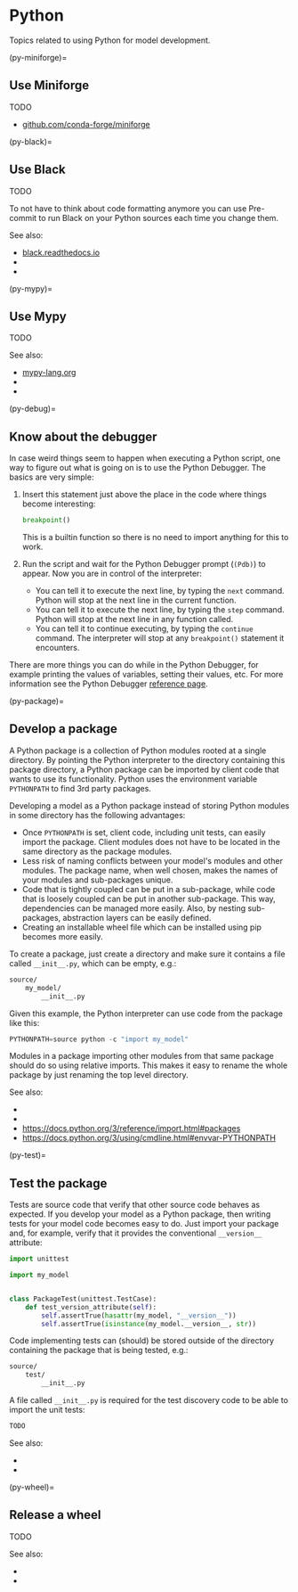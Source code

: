 # Python

Topics related to using Python for model development.

(py-miniforge)=

## Use Miniforge

TODO

- [github.com/conda-forge/miniforge](https://github.com/conda-forge/miniforge)

(py-black)=

## Use Black

TODO

To not have to think about code formatting anymore you can use Pre-commit to run Black on your Python sources
each time you change them.

See also:

- [black.readthedocs.io](https://black.readthedocs.io)
- [](#py-mypy)
- [](#repo-pre-commit)

(py-mypy)=

## Use Mypy

TODO

See also:

- [mypy-lang.org](https://mypy-lang.org/)
- [](#py-black)
- [](#repo-pre-commit)

(py-debug)=

## Know about the debugger

In case weird things seem to happen when executing a Python script, one way to figure out what is going on is
to use the Python Debugger. The basics are very simple:

1. Insert this statement just above the place in the code where things become interesting:

   ```python
   breakpoint()
   ```

   This is a builtin function so there is no need to import anything for this to work.

1. Run the script and wait for the Python Debugger prompt (`(Pdb)`) to appear. Now you are in control of the
   interpreter:

   - You can tell it to execute the next line, by typing the `next` command. Python will stop at the next line
     in the current function.
   - You can tell it to execute the next line, by typing the `step` command. Python will stop at the next line
     in any function called.
   - You can tell it to continue executing, by typing the `continue` command. The interpreter will stop at any
     `breakpoint()` statement it encounters.

There are more things you can do while in the Python Debugger, for example printing the values of variables,
setting their values, etc. For more information see the Python Debugger [reference
page](https://docs.python.org/3/library/pdb.html).

(py-package)=

## Develop a package

A Python package is a collection of Python modules rooted at a single directory. By pointing the Python
interpreter to the directory containing this package directory, a Python package can be imported by client
code that wants to use its functionality. Python uses the environment variable `PYTHONPATH` to find 3rd party
packages.

Developing a model as a Python package instead of storing Python modules in some directory has the following
advantages:

- Once `PYTHONPATH` is set, client code, including unit tests, can easily import the package. Client modules
  does not have to be located in the same directory as the package modules.
- Less risk of naming conflicts between your model's modules and other modules. The package name, when well
  chosen, makes the names of your modules and sub-packages unique.
- Code that is tightly coupled can be put in a sub-package, while code that is loosely coupled can be put in
  another sub-package. This way, dependencies can be managed more easily. Also, by nesting sub-packages,
  abstraction layers can be easily defined.
- Creating an installable wheel file which can be installed using pip becomes more easily.

To create a package, just create a directory and make sure it contains a file called `__init__.py`, which can
be empty, e.g.:

```bash
source/
    my_model/
        __init__.py
```

Given this example, the Python interpreter can use code from the package like this:

```python
PYTHONPATH=source python -c "import my_model"
```

Modules in a package importing other modules from that same package should do so using relative imports. This
makes it easy to rename the whole package by just renaming the top level directory.

See also:

- [](#py-test)
- [](#py-wheel)
- <https://docs.python.org/3/reference/import.html#packages>
- <https://docs.python.org/3/using/cmdline.html#envvar-PYTHONPATH>

(py-test)=

## Test the package

Tests are source code that verify that other source code behaves as expected. If you develop your model as a
Python package, then writing tests for your model code becomes easy to do. Just import your package and, for
example, verify that it provides the conventional `__version__` attribute:

```python
import unittest

import my_model


class PackageTest(unittest.TestCase):
    def test_version_attribute(self):
        self.assertTrue(hasattr(my_model, "__version__"))
        self.assertTrue(isinstance(my_model.__version__, str))
```

Code implementing tests can (should) be stored outside of the directory containing the package that is being
tested, e.g.:

```bash
source/
    test/
        __init__.py
```

A file called `__init__.py` is required for the test discovery code to be able to import the unit tests:

```bash
TODO
```

See also:

- [](#py-package)
- [](#py-wheel)

(py-wheel)=

## Release a wheel

TODO

See also:

- [](#py-package)
- [](#py-test)
